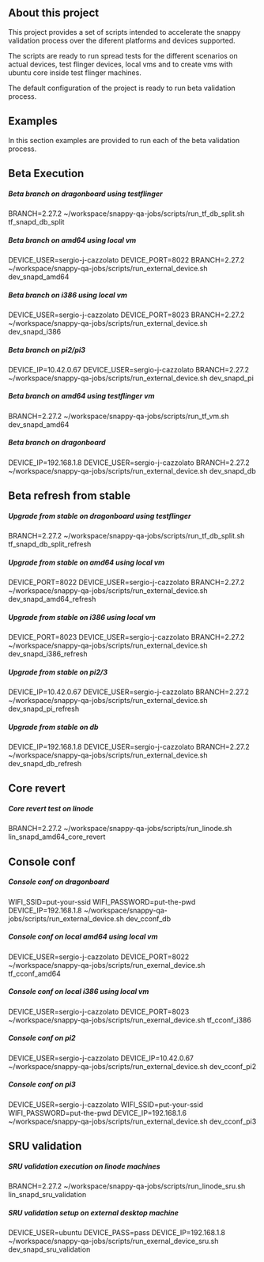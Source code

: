 ## About this project

This project provides a set of scripts intended to accelerate the snappy validation process over the diferent platforms and devices supported. 

The scripts are ready to run spread tests for the different scenarios on actual devices, test flinger devices, local vms and to create vms with 
ubuntu core inside test flinger machines.

The default configuration of the project is ready to run beta validation process.


## Examples

In this section examples are provided to run each of the beta validation process.


## Beta Execution

##### Beta branch on dragonboard using testflinger
BRANCH=2.27.2 ~/workspace/snappy-qa-jobs/scripts/run_tf_db_split.sh tf_snapd_db_split

##### Beta branch on amd64 using local vm
DEVICE_USER=sergio-j-cazzolato DEVICE_PORT=8022 BRANCH=2.27.2 ~/workspace/snappy-qa-jobs/scripts/run_external_device.sh dev_snapd_amd64

##### Beta branch on i386 using local vm
DEVICE_USER=sergio-j-cazzolato DEVICE_PORT=8023 BRANCH=2.27.2 ~/workspace/snappy-qa-jobs/scripts/run_external_device.sh dev_snapd_i386

##### Beta branch on pi2/pi3
DEVICE_IP=10.42.0.67 DEVICE_USER=sergio-j-cazzolato BRANCH=2.27.2 ~/workspace/snappy-qa-jobs/scripts/run_external_device.sh dev_snapd_pi

##### Beta branch on amd64 using testflinger vm
BRANCH=2.27.2 ~/workspace/snappy-qa-jobs/scripts/run_tf_vm.sh dev_snapd_amd64

##### Beta branch on dragonboard
DEVICE_IP=192.168.1.8 DEVICE_USER=sergio-j-cazzolato BRANCH=2.27.2 ~/workspace/snappy-qa-jobs/scripts/run_external_device.sh dev_snapd_db


## Beta refresh from stable

##### Upgrade from stable on dragonboard using testflinger
BRANCH=2.27.2 ~/workspace/snappy-qa-jobs/scripts/run_tf_db_split.sh tf_snapd_db_split_refresh

##### Upgrade from stable on amd64 using local vm
DEVICE_PORT=8022 DEVICE_USER=sergio-j-cazzolato BRANCH=2.27.2 ~/workspace/snappy-qa-jobs/scripts/run_external_device.sh dev_snapd_amd64_refresh

##### Upgrade from stable on i386 using local vm
DEVICE_PORT=8023 DEVICE_USER=sergio-j-cazzolato BRANCH=2.27.2 ~/workspace/snappy-qa-jobs/scripts/run_external_device.sh dev_snapd_i386_refresh

##### Upgrade from stable on pi2/3
DEVICE_IP=10.42.0.67 DEVICE_USER=sergio-j-cazzolato BRANCH=2.27.2 ~/workspace/snappy-qa-jobs/scripts/run_external_device.sh dev_snapd_pi_refresh

##### Upgrade from stable on db
DEVICE_IP=192.168.1.8 DEVICE_USER=sergio-j-cazzolato BRANCH=2.27.2 ~/workspace/snappy-qa-jobs/scripts/run_external_device.sh dev_snapd_db_refresh


## Core revert

##### Core revert test on linode
BRANCH=2.27.2 ~/workspace/snappy-qa-jobs/scripts/run_linode.sh lin_snapd_amd64_core_revert


## Console conf

##### Console conf on dragonboard
WIFI_SSID=put-your-ssid WIFI_PASSWORD=put-the-pwd DEVICE_IP=192.168.1.8 ~/workspace/snappy-qa-jobs/scripts/run_external_device.sh dev_cconf_db

##### Console conf on local amd64 using local vm
DEVICE_USER=sergio-j-cazzolato DEVICE_PORT=8022 ~/workspace/snappy-qa-jobs/scripts/run_exernal_device.sh tf_cconf_amd64

##### Console conf on local i386 using local vm
DEVICE_USER=sergio-j-cazzolato DEVICE_PORT=8023 ~/workspace/snappy-qa-jobs/scripts/run_exernal_device.sh tf_cconf_i386

##### Console conf on pi2
DEVICE_USER=sergio-j-cazzolato DEVICE_IP=10.42.0.67 ~/workspace/snappy-qa-jobs/scripts/run_external_device.sh dev_cconf_pi2

##### Console conf on pi3
DEVICE_USER=sergio-j-cazzolato WIFI_SSID=put-your-ssid WIFI_PASSWORD=put-the-pwd DEVICE_IP=192.168.1.6 ~/workspace/snappy-qa-jobs/scripts/run_external_device.sh dev_cconf_pi3


## SRU validation

##### SRU validation execution on linode machines
BRANCH=2.27.2 ~/workspace/snappy-qa-jobs/scripts/run_linode_sru.sh lin_snapd_sru_validation

##### SRU validation setup on external desktop machine
DEVICE_USER=ubuntu DEVICE_PASS=pass DEVICE_IP=192.168.1.8 ~/workspace/snappy-qa-jobs/scripts/run_exernal_device_sru.sh dev_snapd_sru_validation
